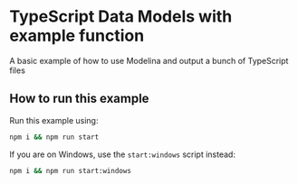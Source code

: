 # TypeScript Data Models with example function

A basic example of how to use Modelina and output a bunch of TypeScript files

## How to run this example

Run this example using:

```sh
npm i && npm run start
```

If you are on Windows, use the `start:windows` script instead:

```sh
npm i && npm run start:windows
```
